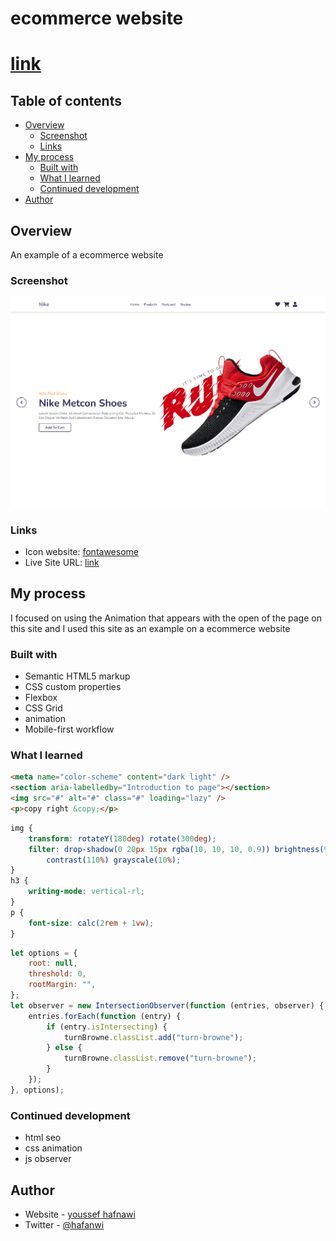 # ecommerce website
# [link](https://ymhaah.github.io/ecommerce-website/)
## Table of contents

-   [Overview](#overview)
    -   [Screenshot](#screenshot)
    -   [Links](#links)
-   [My process](#my-process)
    -   [Built with](#built-with)
    -   [What I learned](#what-i-learned)
    -   [Continued development](#continued-development)
-   [Author](#author)

## Overview

An example of a ecommerce website

### Screenshot

![hero of the page](./design/1647282686758.png)

### Links

-   Icon website: [fontawesome](https://fontawesome.com/)
-   Live Site URL: [link](https://ymhaah.github.io/ecommerce-website/)

## My process

I focused on using the Animation that appears with the open of the page on this site and I used this site as an example on a ecommerce website

### Built with

-   Semantic HTML5 markup
-   CSS custom properties
-   Flexbox
-   CSS Grid
-   animation
-   Mobile-first workflow

### What I learned

```html
<meta name="color-scheme" content="dark light" />
<section aria-labelledby="Introduction to page"></section>
<img src="#" alt="#" class="#" loading="lazy" />
<p>copy right &copy;</p>
```

```css
img {
	transform: rotateY(180deg) rotate(300deg);
	filter: drop-shadow(0 20px 15px rgba(10, 10, 10, 0.9)) brightness(90%)
		contrast(110%) grayscale(10%);
}
h3 {
	writing-mode: vertical-rl;
}
p {
	font-size: calc(2rem + 1vw);
}
```

```js
let options = {
	root: null,
	threshold: 0,
	rootMargin: "",
};
let observer = new IntersectionObserver(function (entries, observer) {
	entries.forEach(function (entry) {
		if (entry.isIntersecting) {
			turnBrowne.classList.add("turn-browne");
		} else {
			turnBrowne.classList.remove("turn-browne");
		}
	});
}, options);
```

### Continued development

-   html seo
-   css animation
-   js observer

## Author

-   Website - [youssef hafnawi](https://github.com/ymhaah)
-   Twitter - [@hafanwi](https://twitter.com/hafanwi)
